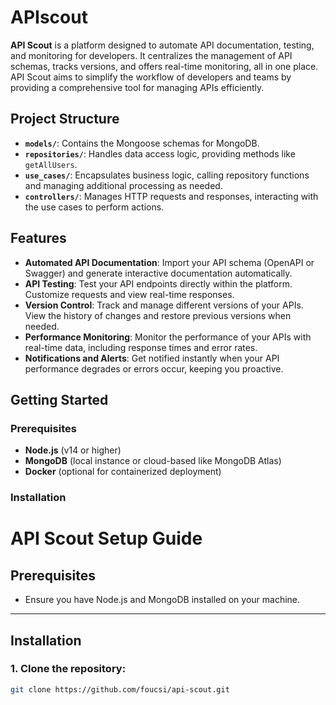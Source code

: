 # APIscout

**API Scout** is a platform designed to automate API documentation, testing, and monitoring for developers. It centralizes the management of API schemas, tracks versions, and offers real-time monitoring, all in one place. API Scout aims to simplify the workflow of developers and teams by providing a comprehensive tool for managing APIs efficiently.

## Project Structure

- **`models/`**: Contains the Mongoose schemas for MongoDB.
- **`repositories/`**: Handles data access logic, providing methods like `getAllUsers`.
- **`use_cases/`**: Encapsulates business logic, calling repository functions and managing additional processing as needed.
- **`controllers/`**: Manages HTTP requests and responses, interacting with the use cases to perform actions.


## Features

- **Automated API Documentation**: Import your API schema (OpenAPI or Swagger) and generate interactive documentation automatically.
- **API Testing**: Test your API endpoints directly within the platform. Customize requests and view real-time responses.
- **Version Control**: Track and manage different versions of your APIs. View the history of changes and restore previous versions when needed.
- **Performance Monitoring**: Monitor the performance of your APIs with real-time data, including response times and error rates.
- **Notifications and Alerts**: Get notified instantly when your API performance degrades or errors occur, keeping you proactive.

## Getting Started

### Prerequisites

- **Node.js** (v14 or higher)
- **MongoDB** (local instance or cloud-based like MongoDB Atlas)
- **Docker** (optional for containerized deployment)

### Installation

# API Scout Setup Guide

## Prerequisites

- Ensure you have Node.js and MongoDB installed on your machine.

---

## Installation

### 1. Clone the repository:
```bash
git clone https://github.com/foucsi/api-scout.git